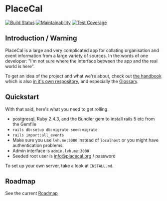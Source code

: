# PlaceCal

[![Build Status](https://travis-ci.org/geeksforsocialchange/PlaceCal.svg?branch=master)](https://travis-ci.org/geeksforsocialchange/PlaceCal) [![Maintainability](https://api.codeclimate.com/v1/badges/18174238dc53c658212b/maintainability)](https://codeclimate.com/github/geeksforsocialchange/PlaceCal/maintainability) [![Test Coverage](https://api.codeclimate.com/v1/badges/18174238dc53c658212b/test_coverage)](https://codeclimate.com/github/geeksforsocialchange/PlaceCal/test_coverage)

## Introduction / Warning

PlaceCal is a large and very complicated app for collating organisation and event information from a large variety of sources. In the words of one developer: "I'm not sure where the interface between the app and the real world is here".

To get an idea of the project and what we're about, check out [the handbook](https://handbook.placecal.org/) which is also [in it's own respository](https://github.com/geeksforsocialchange/PlaceCal-Handbook), and especially the [Glossary](glossary.md).

## Quickstart

With that said, here's what you need to get rolling.

* postgresql, Ruby 2.4.3, and the Bundler gem to install rails 5 etc from the Gemfile
* `rails db:setup db:migrate seed:migrate`
* `rails import:all_events`
* Make sure you use `lvh.me:3000` instead of `localhost` or you might have authentication problems.
* Admin interface is `admin.lvh.me:3000`
* Seeded root user is info@placecal.org / password

To set up your own server, take a look at `INSTALL.md`.

## Roadmap

See the current [Roadmap](developers/roadmap.md)
